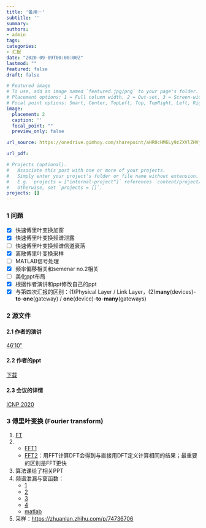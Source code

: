 ```yaml
---
title: '备用一'
subtitle: ''
summary: 
authors:
- admin
tags:
categories:
- 汇报
date: "2020-09-09T00:00:00Z"
lastmod: ""
featured: false
draft: false

# Featured image
# To use, add an image named `featured.jpg/png` to your page's folder.
# Placement options: 1 = Full column width, 2 = Out-set, 3 = Screen-width
# Focal point options: Smart, Center, TopLeft, Top, TopRight, Left, Right, BottomLeft, Bottom, BottomRight
image:
  placement: 2
  caption: ''
  focal_point: ""
  preview_only: false

url_source: https://onedrive.gimhoy.com/sharepoint/aHR0cHM6Ly9zZXVlZHVjbjEtbXkuc2hhcmVwb2ludC5jb20vOmI6L2cvcGVyc29uYWwvMjIwMjA0NjAxX3NldV9lZHVfY24vRVdGYnVIUlBydUpDcXRQWUE4X0E3NFFCUmdNWHhxdTN3dFhJYnNMN0tmc2lwdz9lPXV4ekwwZw==.mp3

url_pdf: 

# Projects (optional).
#   Associate this post with one or more of your projects.
#   Simply enter your project's folder or file name without extension.
#   E.g. `projects = ["internal-project"]` references `content/project/deep-learning/index.md`.
#   Otherwise, set `projects = []`.
projects: []
---
```


### 1 问题

- [x] 快速傅里叶变换加窗
- [x] 快速傅里叶变换频谱泄露
- [ ] 快速傅里叶变换频谱信道衰落
- [x] 离散傅里叶变换采样
- [ ] MATLAB信号处理
- [x] 频率偏移相关和semenar no.2相关
- [ ] 美化ppt布局
- [x] 根据作者演讲和ppt修改自己的ppt
- [x] 与第四次汇报的区别：(1)Physical Layer / Link Layer，(2)**many**(devices)-**to**-**one**(gateway) / **one**(device)-**to**-**many**(gateways)

<!--more-->

### 2 源文件


#### 2.1 作者的演讲
[46′10″](https://www.youtube.com/watch?v=Fnw-Qz6QyLc&feature=youtu.be)

#### 2.2 作者的ppt
[下载](https://onedrive.gimhoy.com/sharepoint/aHR0cHM6Ly9zZXVlZHVjbjEtbXkuc2hhcmVwb2ludC5jb20vOnA6L2cvcGVyc29uYWwvMjIwMjA0NjAxX3NldV9lZHVfY24vRWNnWW1PV1dLVGxJZ2dpOFMza3kxRGtCS1BYaDZ2R0pOMS1KS1NKY1RiMnFndz9lPVdLd3RCUg==.mp3)

#### 2.3 会议的详情 
[ICNP 2020](https://icnp20.cs.ucr.edu/program.html#posterdemo)

### 3 傅里叶变换 (Fourier transform)
1. [FT](https://www.jianshu.com/p/4cb34e716fd1)
2. - [FFT1](https://blog.csdn.net/shenziheng1/article/details/52891807)
   - [FFT2](https://zh.wikipedia.org/wiki/%E5%BF%AB%E9%80%9F%E5%82%85%E9%87%8C%E5%8F%B6%E5%8F%98%E6%8D%A2)：用FFT计算DFT会得到与直接用DFT定义计算相同的结果；最重要的区别是FFT更快
3. 算法课给了相关PPT
4. 频谱泄漏与窗函数：
   - [1](https://zhuanlan.zhihu.com/p/24318554)
   - [2](https://zhuanlan.zhihu.com/p/77275353)
   - [3](https://books.google.com.sg/books?id=zqsLHyQFu5wC&pg=PA118&lpg=PA118&dq=%E9%A2%91%E8%B0%B1%E6%B3%84%E6%BC%8F&source=bl&ots=5GNlc_x05D&sig=ACfU3U29UElO5Mm5FcMRDefZNXwDLBFfwg&hl=zh-CN&sa=X&ved=2ahUKEwiazNCh6L3tAhXww4sBHU-sC68Q6AEwBHoECAUQAg#v=onepage&q=%E9%A2%91%E8%B0%B1%E6%B3%84%E6%BC%8F&f=false)
   - [4](https://zhidao.baidu.com/question/514716417.html)
   - [matlab](https://au.mathworks.com/matlabcentral/answers/435508-how-can-i-get-proper-length-of-fft)
5. 采样：https://zhuanlan.zhihu.com/p/74736706
